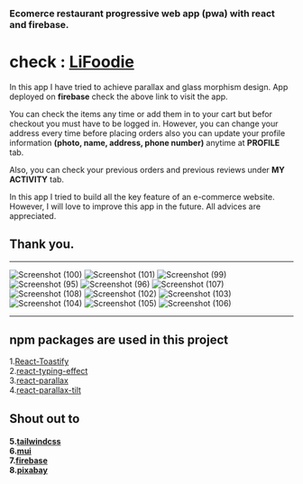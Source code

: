 <h3>Ecomerce restaurant progressive web app (pwa) with react and firebase.</h3>

<h1>check : <a href='https://lifoodie-dev.web.app/' target='_blank'>LiFoodie</a></h1>
<p>In this app I have tried to achieve parallax and glass morphism design. App deployed on <b>firebase</b> check the above link to visit the app.</br>

You can check the items any time or add them in to your cart but befor checkout you must have to be logged in. However, you can change your address every time before placing orders also you can update your profile information <b>(photo, name, address, phone number)</b> anytime at <b>PROFILE</b> tab.

Also, you can check your previous orders and previous reviews under <b>MY ACTIVITY</b> tab.

In this app I tried to build all the key feature of an e-commerce website. However, I will love to improve this app in the future. All advices are appreciated.
</p>
<h2>Thank you.</h2>
<hr/>

![Screenshot (100)](https://user-images.githubusercontent.com/99950805/172692767-a375650b-7d6e-460a-8ce6-c592ec1f270c.png)
![Screenshot (101)](https://user-images.githubusercontent.com/99950805/172692934-62254f2d-004d-4e1e-bae5-0e92250a6d91.png)
![Screenshot (99)](https://user-images.githubusercontent.com/99950805/172692766-296f9b29-6843-4fbc-8b25-08c6da60ee12.png)
![Screenshot (95)](https://user-images.githubusercontent.com/99950805/172692762-98cb9d1f-c0f5-4457-8355-fda31ffcc695.png)
![Screenshot (96)](https://user-images.githubusercontent.com/99950805/172692763-698391c3-c00c-4eeb-822a-d5ad0bf9d472.png)
![Screenshot (107)](https://user-images.githubusercontent.com/99950805/172692755-449e13e1-cbe7-4895-a3fa-ca4096878704.png)
![Screenshot (108)](https://user-images.githubusercontent.com/99950805/172692758-ff2de5f3-28fa-4815-9fb6-470e7b3aff8b.png)
![Screenshot (102)](https://user-images.githubusercontent.com/99950805/172692747-5d60e389-a244-42f3-958e-ddb4d192b2b9.png)
![Screenshot (103)](https://user-images.githubusercontent.com/99950805/172692748-c5961804-4dbd-4f8f-acda-1208701ef7ea.png)
![Screenshot (104)](https://user-images.githubusercontent.com/99950805/172692749-f8be31f6-c33f-4174-8e6e-9c83d0e93d3f.png)
![Screenshot (105)](https://user-images.githubusercontent.com/99950805/172692752-1762f78f-cd66-494e-9a38-0a506fabfc72.png)
![Screenshot (106)](https://user-images.githubusercontent.com/99950805/172692753-1b1185da-9c43-40eb-a9a1-fda7abb08ed4.png)


<hr/>
<h2>npm packages are used in this project</h2>
1.<a href='https://www.npmjs.com/package/react-toastify' target='_blank'>React-Toastify</a> <br/>
2.<a href='https://www.npmjs.com/package/react-typing-effect' target='_blank'>react-typing-effect</a> <br/>
3.<a href='https://www.npmjs.com/package/react-parallax' target='_blank'>react-parallax</a> <br/>
4.<a href='https://www.npmjs.com/package/react-parallax-tilt' target='_blank'>react-parallax-tilt</a>
<h2>Shout out to</h2>
<h4>
  5.<a href='https://tailwindcss.com/' target='_blank'>tailwindcss</a> <br/>
  6.<a href='https://mui.com/' target='_blank'>mui</a> <br/>
  7.<a href='https://firebase.google.com/' target='_blank'>firebase</a> </br>
  8.<a href='https://pixabay.com/'>pixabay</a>
</h4>
